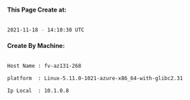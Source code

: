 
   
#### This Page Create at:

```bash

2021-11-18 - 14:10:30 UTC

```

#### Create By Machine:

```bash

Host Name : fv-az131-268

platform  : Linux-5.11.0-1021-azure-x86_64-with-glibc2.31

Ip Local  : 10.1.0.8

```

